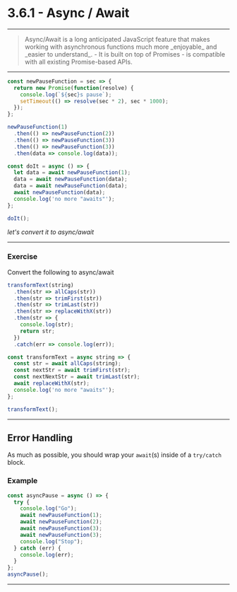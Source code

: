 # 3.6.1 - Async / Await

---

<blockquote>
    Async/Await is a long anticipated JavaScript feature that makes working with asynchronous functions much more _enjoyable_ and _easier to understand_.
    - It is built on top of Promises
    - is compatible with all existing Promise-based APIs.
</blockquote>

---

```js
const newPauseFunction = sec => {
  return new Promise(function(resolve) {
    console.log(`${sec}s pause`);
    setTimeout(() => resolve(sec * 2), sec * 1000);
  });
};

newPauseFunction(1)
  .then(() => newPauseFunction(2))
  .then(() => newPauseFunction(3))
  .then(() => newPauseFunction(3))
  .then(data => console.log(data));

const doIt = async () => {
  let data = await newPauseFunction(1);
  data = await newPauseFunction(data);
  data = await newPauseFunction(data);
  await newPauseFunction(data);
  console.log('no more "awaits"');
};

doIt();
```

_let's convert it to async/await_

---

### Exercise

Convert the following to async/await

```js
transformText(string)
  .then(str => allCaps(str))
  .then(str => trimFirst(str))
  .then(str => trimLast(str))
  .then(str => replaceWithX(str))
  .then(str => {
    console.log(str);
    return str;
  })
  .catch(err => console.log(err));

const transformText = async string => {
  const str = await allCaps(string);
  const nextStr = await trimFirst(str);
  const nextNextStr = await trimLast(str);
  await replaceWithX(str);
  console.log('no more "awaits"');
};

transformText();
```

---

## Error Handling

As much as possible, you should wrap your `await`(s) inside of a `try/catch` block.

### Example

```js
const asyncPause = async () => {
  try {
    console.log("Go");
    await newPauseFunction(1);
    await newPauseFunction(2);
    await newPauseFunction(3);
    await newPauseFunction(3);
    console.log("Stop");
  } catch (err) {
    console.log(err);
  }
};
asyncPause();
```

---
